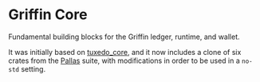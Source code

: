 # Griffin Core

Fundamental building blocks for the Griffin ledger, runtime, and wallet.

It was initially based on [tuxedo_core](https://off-narrative-labs.github.io/Tuxedo/tuxedo_core/index.html), and it now includes a clone of six crates from the [Pallas](https://github.com/txpipe/pallas) suite, with modifications in order to be used in a `no-std` setting.

